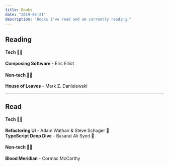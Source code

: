 ```yaml
---
title: Books
date: "2019-04-21"
description: "Books I've read and am currently reading."
---
```


## Reading
#### Tech 👨‍💻
__Composing Software__ - Eric Elliot 

#### Non-tech 👨‍🎨
__House of Leaves__ - Mark Z. Danielewski

---
## Read
#### Tech 👨‍💻
__Refactoring UI__ - Adam Wathan & Steve Schoger 👏  
__TypeScript Deep Dive__ - Basarat Ali Syed 👏

#### Non-tech 👨‍🎨
__Blood Meridian__ - Cormac McCarthy



